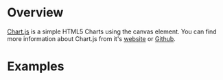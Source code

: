 # Overview


[Chart.js](http://www.chartjs.org/) is a simple HTML5 Charts using the canvas element. You can find more information about Chart.js from it's [website](http://www.chartjs.org/) or [Github](https://github.com/nnnick/Chart.js/).


# Examples
<canvas id="myChart1" width="700" height="400"></canvas>
<canvas id="myChart2" width="700" height="400"></canvas>
<canvas id="myChart3" width="700" height="400"></canvas>
<canvas id="myChart4" width="700" height="400"></canvas>
<canvas id="myChart5" width="700" height="400"></canvas>
<canvas id="myChart6" width="700" height="400"></canvas>

<script src="https://cdnjs.cloudflare.com/ajax/libs/Chart.js/1.0.2/Chart.js"></script>
<script src="data.js"></script>